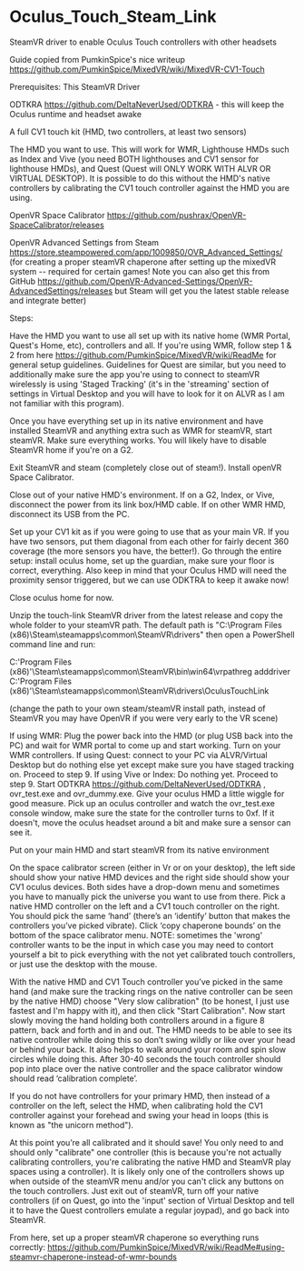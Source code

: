 # Oculus_Touch_Steam_Link
SteamVR driver to enable Oculus Touch controllers with other headsets

Guide copied from PumkinSpice's nice writeup
https://github.com/PumkinSpice/MixedVR/wiki/MixedVR-CV1-Touch

Prerequisites:
This SteamVR Driver

ODTKRA https://github.com/DeltaNeverUsed/ODTKRA - this will keep the Oculus runtime and headset awake

A full CV1 touch kit (HMD, two controllers, at least two sensors)

The HMD you want to use. This will work for WMR, Lighthouse HMDs such as Index and Vive (you need BOTH lighthouses and CV1 sensor for lighthouse HMDs), and Quest (Quest will ONLY WORK WITH ALVR OR VIRTUAL DESKTOP). It is possible to do this without the HMD's native controllers by calibrating the CV1 touch controller against the HMD you are using.

OpenVR Space Calibrator https://github.com/pushrax/OpenVR-SpaceCalibrator/releases

OpenVR Advanced Settings from Steam https://store.steampowered.com/app/1009850/OVR_Advanced_Settings/ (for creating a proper steamVR chaperone after setting up the mixedVR system -- required for certain games! Note you can also get this from GitHub https://github.com/OpenVR-Advanced-Settings/OpenVR-AdvancedSettings/releases but Steam will get you the latest stable release and integrate better)

Steps:

Have the HMD you want to use all set up with its native home (WMR Portal, Quest's Home, etc), controllers and all. If you're using WMR, follow step 1 & 2 from here https://github.com/PumkinSpice/MixedVR/wiki/ReadMe for general setup guidelines. Guidelines for Quest are similar, but you need to additionally make sure the app you're using to connect to steamVR wirelessly is using 'Staged Tracking' (it's in the 'streaming' section of settings in Virtual Desktop and you will have to look for it on ALVR as I am not familiar with this program).

Once you have everything set up in its native environment and have installed SteamVR and anything extra such as WMR for steamVR, start steamVR. Make sure everything works. You will likely have to disable SteamVR home if you're on a G2.

Exit SteamVR and steam (completely close out of steam!). Install openVR Space Calibrator.

Close out of your native HMD's environment. If on a G2, Index, or Vive, disconnect the power from its link box/HMD cable. If on other WMR HMD, disconnect its USB from the PC.

Set up your CV1 kit as if you were going to use that as your main VR. If you have two sensors, put them diagonal from each other for fairly decent 360 coverage (the more sensors you have, the better!). Go through the entire setup: install oculus home, set up the guardian, make sure your floor is correct, everything. Also keep in mind that your Oculus HMD will need the proximity sensor triggered, but we can use ODKTRA to keep it awake now!

Close oculus home for now.

Unzip the touch-link SteamVR driver from the latest release and copy the whole folder to your steamVR path. The default path is "C:\Program Files (x86)\Steam\steamapps\common\SteamVR\drivers" then open a PowerShell command line and run:

C:\'Program Files (x86)'\Steam\steamapps\common\SteamVR\bin\win64\vrpathreg adddriver C:\'Program Files (x86)'\Steam\steamapps\common\SteamVR\drivers\OculusTouchLink

(change the path to your own steam/steamVR install path, instead of SteamVR you may have OpenVR if you were very early to the VR scene)

If using WMR: Plug the power back into the HMD (or plug USB back into the PC) and wait for WMR portal to come up and start working. Turn on your WMR controllers.
If using Quest: connect to your PC via ALVR/Virtual Desktop but do nothing else yet except make sure you have staged tracking on. Proceed to step 9.
If using Vive or Index: Do nothing yet. Proceed to step 9.
Start ODTKRA https://github.com/DeltaNeverUsed/ODTKRA , ovr_test.exe and ovr_dummy.exe. Give your oculus HMD a little wiggle for good measure. Pick up an oculus controller and watch the ovr_test.exe console window, make sure the state for the controller turns to 0xf. If it doesn't, move the oculus headset around a bit and make sure a sensor can see it.

Put on your main HMD and start steamVR from its native environment

On the space calibrator screen (either in Vr or on your desktop), the left side should show your native HMD devices and the right side should show your CV1 oculus devices. Both sides have a drop-down menu and sometimes you have to manually pick the universe you want to use from there. Pick a native HMD controller on the left and a CV1 touch controller on the right. You should pick the same ‘hand’ (there’s an ‘identify’ button that makes the controllers you’ve picked vibrate). Click ‘copy chaperone bounds’ on the bottom of the space calibrator menu. NOTE: sometimes the 'wrong' controller wants to be the input in which case you may need to contort yourself a bit to pick everything with the not yet calibrated touch controllers, or just use the desktop with the mouse.

With the native HMD and CV1 Touch controller you’ve picked in the same hand (and make sure the tracking rings on the native controller can be seen by the native HMD) choose "Very slow calibration" (to be honest, I just use fastest and I'm happy with it), and then click "Start Calibration". Now start slowly moving the hand holding both controllers around in a figure 8 pattern, back and forth and in and out. The HMD needs to be able to see its native controller while doing this so don’t swing wildly or like over your head or behind your back. It also helps to walk around your room and spin slow circles while doing this. After 30-40 seconds the touch controller should pop into place over the native controller and the space calibrator window should read ‘calibration complete’.

If you do not have controllers for your primary HMD, then instead of a controller on the left, select the HMD, when calibrating hold the CV1 controller against your forehead and swing your head in loops (this is known as "the unicorn method").

At this point you’re all calibrated and it should save! You only need to and should only "calibrate" one controller (this is because you're not actually calibrating controllers, you're calibrating the native HMD and SteamVR play spaces using a controller). It is likely only one of the controllers shows up when outside of the steamVR menu and/or you can't click any buttons on the touch controllers. Just exit out of steamVR, turn off your native controllers (if on Quest, go into the 'input' section of Virtual Desktop and tell it to have the Quest controllers emulate a regular joypad), and go back into SteamVR.

From here, set up a proper steamVR chaperone so everything runs correctly: https://github.com/PumkinSpice/MixedVR/wiki/ReadMe#using-steamvr-chaperone-instead-of-wmr-bounds
